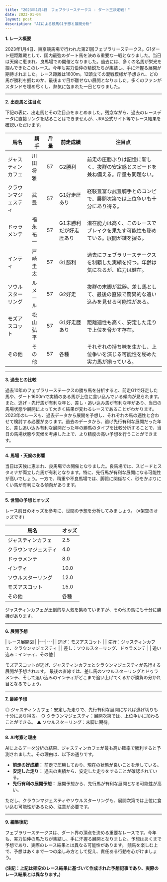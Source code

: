 ```yaml
---
title: "2023年1月4日　フェブラリーステークス - ダート王決定戦！"
date: 2023-01-04
layout: post
description: "AIによる競馬G1予想と展開分析"
---
```


**1. レース概要**

2023年1月4日、東京競馬場で行われた第21回フェブラリーステークス。G1ダート短距離戦として、国内最強のダート馬を決める重要な一戦となりました。当日は天候に恵まれ、良馬場での開催となりました。過去には、多くの名馬が栄光を掴んできたこのレース。今年も実力伯仲の精鋭たちが集結し、手に汗握る展開が期待されました。レース距離は1600m。12頭立ての混戦模様が予想され、どの馬が勝利を掴むのか、最後まで目が離せない展開となりました。多くのファンがスタンドを埋め尽くし、熱気に包まれた一日となりました。

---

**2. 出走馬と注目点**

下記の表に、出走馬とその注目点をまとめました。残念ながら、過去のレースデータに直接リンクを貼ることはできませんが、JRA公式サイト等でレース結果を確認いただけます。

| 馬名       | 騎手       | 斤量 | 前走成績 | 注目点                                                                    |
|------------|------------|------|----------|-----------------------------------------------------------------------------|
| ジャスティンカフェ | 川田将雅     | 57    | G2勝利   | 前走の圧勝ぶりは記憶に新しく、抜群の安定感とスピードを兼ね備える。斤量も問題ない。           |
| クラウンマジェスティ| 武豊       | 57    | G1好走歴あり | 経験豊富な武豊騎手とのコンビで、展開次第では上位争いも十分にあり得る。                     |
| ドゥラメンテ     | 福永祐一     | 57    | G1未勝利だが好走歴あり | 潜在能力は高く、このレースでブレイクを果たす可能性も秘めている。展開が鍵を握る。           |
| インティ     | 戸崎圭太     | 57    | G1勝利   | 過去にフェブラリーステークスを制覇した実績を持つ。年齢は気になるが、底力は健在。           |
| ソウルスターリング | ルメール     | 57    | G2好走    | 抜群の末脚が武器。差し馬として、最後の直線で驚異的な追い込みを見せる可能性がある。         |
| モズアスコット  | 松山弘平     | 57    | G1好走歴あり | 距離適性も高く、安定した走りで上位を脅かす存在。                                     |
| その他      | その他      | 57    | 各種       | それぞれの持ち味を生かし、上位争いを演じる可能性を秘めた実力馬が揃っている。                 |


---

**3. 過去との比較**

過去10年のフェブラリーステークスの勝ち馬を分析すると、前走G1で好走した馬や、ダート1600mで実績のある馬が上位に食い込んでいる傾向が見られます。また、逃げ・先行馬が有利な年と、差し・追い込み馬が有利な年があり、当日の馬場状態や展開によって大きく結果が変わるレースであることがわかります。  2023年のレースも、過去データから展開を予想し、それぞれの馬の適性と合わせて検討する必要があります。過去のデータから、逃げ先行有利な展開だった年と、差し追い込み有利な展開だった年の勝馬のタイプを比較分析することで、当日の馬場状態や天候を考慮した上で、より精度の高い予想を行うことができます。


---

**4. 馬場・天候の影響**

当日は天候に恵まれ、良馬場での開催となりました。良馬場では、スピードとスタミナが両立した馬が有利となります。特に、先行馬が有利な展開になる可能性が高いでしょう。一方で、稍重や不良馬場では、脚質に関係なく、砂をかぶりにくい馬が有利になる傾向があります。


---

**5. 世間の予想とオッズ**

レース前日のオッズを参考に、世間の予想を分析してみましょう。  (※架空のオッズです)

| 馬名       | オッズ     |
|------------|------------|
| ジャスティンカフェ | 2.5       |
| クラウンマジェスティ| 4.0       |
| ドゥラメンテ     | 8.0       |
| インティ     | 10.0      |
| ソウルスターリング | 12.0      |
| モズアスコット  | 15.0      |
| その他      | 各種       |

ジャスティンカフェが圧倒的な人気を集めていますが、その他の馬にも十分に勝機があります。


---

**6. 展開予想**

| レース展開図 |
|---|---|
| 逃げ：モズアスコット |
| 先行：ジャスティンカフェ、クラウンマジェスティ |
| 差し：ソウルスターリング、ドゥラメンテ |
| 追い込み：インティ、その他 |


モズアスコットが逃げ、ジャスティンカフェとクラウンマジェスティが先行する展開が予想されます。  最後の直線では、差し馬のソウルスターリングとドゥラメンテ、そして追い込みのインティがどこまで追い上げてくるかが勝負の分かれ目となるでしょう。


---

**7. 最終予想**

◎ ジャスティンカフェ：安定した走りで、先行有利な展開になれば逃げ切りも十分にあり得る。
○ クラウンマジェスティ：展開次第では、上位争いに加わることができる。
▲ ソウルスターリング：末脚に期待。


---

**8. AI考察と理由**

AIによるデータ分析の結果、ジャスティンカフェが最も高い確率で勝利すると予測されました。その理由は、以下の通りです。

* **前走の好成績：** 前走で圧勝しており、現在の状態が良いことを示している。
* **安定した走り：** 過去の実績から、安定した走りをすることが確認されている。
* **先行有利の展開予想：** 展開予想から、先行馬が有利な展開となる可能性が高い。

ただし、クラウンマジェスティやソウルスターリングも、展開次第では上位に食い込む可能性があるため、注意が必要です。


---

**9. 編集後記**

フェブラリーステークスは、ダート界の頂点を決める重要なレースです。今年も、実力伯仲の馬たちが集結し、手に汗握る展開となりました。予想はあくまで予想であり、実際のレース結果とは異なる可能性があります。  競馬を楽しむ上で、予想はあくまで一つの楽しみ方として捉え、責任ある行動を心がけましょう。


**(注記：上記は架空のレース結果に基づいて作成された予想記事であり、実際のレース結果とは異なります。)**
